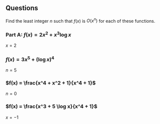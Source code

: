 ## Questions

Find the least integer $n$ such that $f(x)$ is $O(x^n)$ for each of these functions.  

### $\text{Part A: }f(x) = 2x^2 + x^3 \log x$

$x = 2$

### $f(x) = 3x^5 + (\log x)^4$

$n = 5$

### $f(x) = \frac{x^4 + x^2 + 1}{x^4 + 1}$

$n = 0$

### $f(x) = \frac{x^3 + 5 \log x}{x^4 + 1}$

$x = -1$
